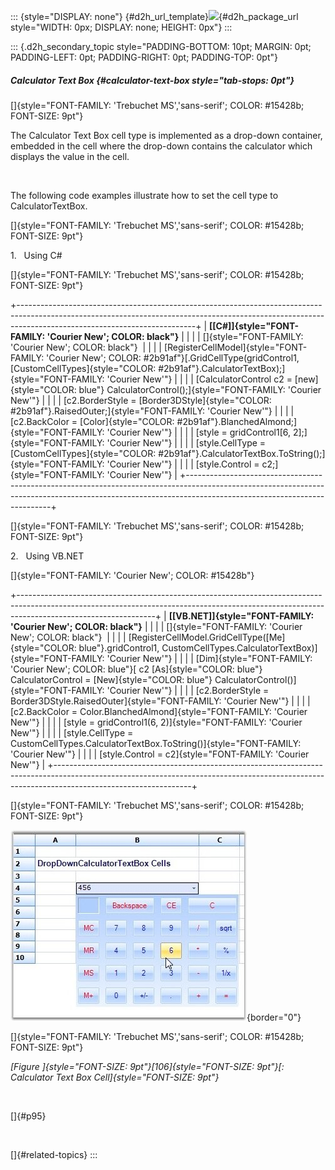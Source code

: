::: {style="DISPLAY: none"}
[](ms-xhelp:///?Id=d2h_url_template){#d2h_url_template}![](!package_url!){#d2h_package_url style="WIDTH: 0px; DISPLAY: none; HEIGHT: 0px"}
:::

::: {.d2h_secondary_topic style="PADDING-BOTTOM: 10pt; MARGIN: 0pt; PADDING-LEFT: 0pt; PADDING-RIGHT: 0pt; PADDING-TOP: 0pt"}
##### Calculator Text Box {#calculator-text-box style="tab-stops: 0pt"}

[]{style="FONT-FAMILY: 'Trebuchet MS','sans-serif'; COLOR: #15428b; FONT-SIZE: 9pt"} 

The Calculator Text Box cell type is implemented as a drop-down container, embedded in the cell where the drop-down contains the calculator which displays the value in the cell.

 

The following code examples illustrate how to set the cell type to CalculatorTextBox.

[]{style="FONT-FAMILY: 'Trebuchet MS','sans-serif'; COLOR: #15428b; FONT-SIZE: 9pt"} 

1.   Using C#

[]{style="FONT-FAMILY: 'Trebuchet MS','sans-serif'; COLOR: #15428b; FONT-SIZE: 9pt"} 

+--------------------------------------------------------------------------------------------------------------------------------------------------------------------------------------------------------+
| **[\[C#\]]{style="FONT-FAMILY: 'Courier New'; COLOR: black"}**                                                                                                                                         |
|                                                                                                                                                                                                        |
| []{style="FONT-FAMILY: 'Courier New'; COLOR: black"}                                                                                                                                                   |
|                                                                                                                                                                                                        |
| [RegisterCellModel]{style="FONT-FAMILY: 'Courier New'; COLOR: #2b91af"}[.GridCellType(gridControl1, [CustomCellTypes]{style="COLOR: #2b91af"}.CalculatorTextBox);]{style="FONT-FAMILY: 'Courier New'"} |
|                                                                                                                                                                                                        |
| [CalculatorControl c2 = [new]{style="COLOR: blue"} CalculatorControl();]{style="FONT-FAMILY: 'Courier New'"}                                                                                           |
|                                                                                                                                                                                                        |
| [c2.BorderStyle = [Border3DStyle]{style="COLOR: #2b91af"}.RaisedOuter;]{style="FONT-FAMILY: 'Courier New'"}                                                                                            |
|                                                                                                                                                                                                        |
| [c2.BackColor = [Color]{style="COLOR: #2b91af"}.BlanchedAlmond;]{style="FONT-FAMILY: 'Courier New'"}                                                                                                   |
|                                                                                                                                                                                                        |
| [style = gridControl1\[6, 2\];]{style="FONT-FAMILY: 'Courier New'"}                                                                                                                                    |
|                                                                                                                                                                                                        |
| [style.CellType = [CustomCellTypes]{style="COLOR: #2b91af"}.CalculatorTextBox.ToString();]{style="FONT-FAMILY: 'Courier New'"}                                                                         |
|                                                                                                                                                                                                        |
| [style.Control = c2;]{style="FONT-FAMILY: 'Courier New'"}                                                                                                                                              |
+--------------------------------------------------------------------------------------------------------------------------------------------------------------------------------------------------------+

[]{style="FONT-FAMILY: 'Trebuchet MS','sans-serif'; COLOR: #15428b; FONT-SIZE: 9pt"} 

2.   Using VB.NET

[]{style="FONT-FAMILY: 'Courier New'; COLOR: #15428b"} 

+----------------------------------------------------------------------------------------------------------------------------------------------------------------------------------------------+
| **[\[VB.NET\]]{style="FONT-FAMILY: 'Courier New'; COLOR: black"}**                                                                                                                           |
|                                                                                                                                                                                              |
| []{style="FONT-FAMILY: 'Courier New'; COLOR: black"}                                                                                                                                         |
|                                                                                                                                                                                              |
| [RegisterCellModel.GridCellType([Me]{style="COLOR: blue"}.gridControl1, CustomCellTypes.CalculatorTextBox)]{style="FONT-FAMILY: 'Courier New'"}                                              |
|                                                                                                                                                                                              |
| [Dim]{style="FONT-FAMILY: 'Courier New'; COLOR: blue"}[ c2 [As]{style="COLOR: blue"} CalculatorControl = [New]{style="COLOR: blue"} CalculatorControl()]{style="FONT-FAMILY: 'Courier New'"} |
|                                                                                                                                                                                              |
| [c2.BorderStyle = Border3DStyle.RaisedOuter]{style="FONT-FAMILY: 'Courier New'"}                                                                                                             |
|                                                                                                                                                                                              |
| [c2.BackColor = Color.BlanchedAlmond]{style="FONT-FAMILY: 'Courier New'"}                                                                                                                    |
|                                                                                                                                                                                              |
| [style = gridControl1(6, 2)]{style="FONT-FAMILY: 'Courier New'"}                                                                                                                             |
|                                                                                                                                                                                              |
| [style.CellType = CustomCellTypes.CalculatorTextBox.ToString()]{style="FONT-FAMILY: 'Courier New'"}                                                                                          |
|                                                                                                                                                                                              |
| [style.Control = c2]{style="FONT-FAMILY: 'Courier New'"}                                                                                                                                     |
+----------------------------------------------------------------------------------------------------------------------------------------------------------------------------------------------+

[]{style="FONT-FAMILY: 'Trebuchet MS','sans-serif'; COLOR: #15428b; FONT-SIZE: 9pt"} 

![](ImagesExt/image91_112.jpg){border="0"}

[]{style="FONT-FAMILY: 'Trebuchet MS','sans-serif'; COLOR: #15428b; FONT-SIZE: 9pt"} 

*[Figure ]{style="FONT-SIZE: 9pt"}[106]{style="FONT-SIZE: 9pt"}[: Calculator Text Box Cell]{style="FONT-SIZE: 9pt"}*

 

[]{#p95} 

 

[]{#related-topics}
:::
